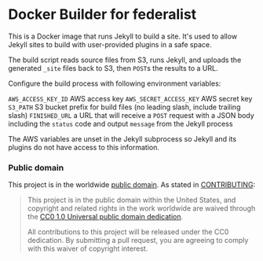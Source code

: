 # Docker Builder for federalist

This is a Docker image that runs Jekyll to build a site. It's used to allow Jekyll sites to build with user-provided plugins in a safe space.

The build script reads source files from S3, runs Jekyll, and uploads the generated `_site` files back to S3, then `POST`s the results to a URL.

Configure the build process with following environment variables:

`AWS_ACCESS_KEY_ID` AWS access key
`AWS_SECRET_ACCESS_KEY` AWS secret key
`S3_PATH` S3 bucket prefix for build files (no leading slash, include trailing slash)
`FINISHED_URL` a URL that will receive a `POST` request with a JSON body including the `status` code and output `message` from the Jekyll process

The AWS variables are unset in the Jekyll subprocess so Jekyll and its plugins do not have access to this information.


### Public domain

This project is in the worldwide [public domain](LICENSE.md). As stated in [CONTRIBUTING](CONTRIBUTING.md):

> This project is in the public domain within the United States, and copyright and related rights in the work worldwide are waived through the [CC0 1.0 Universal public domain dedication](https://creativecommons.org/publicdomain/zero/1.0/).
>
> All contributions to this project will be released under the CC0 dedication. By submitting a pull request, you are agreeing to comply with this waiver of copyright interest.
